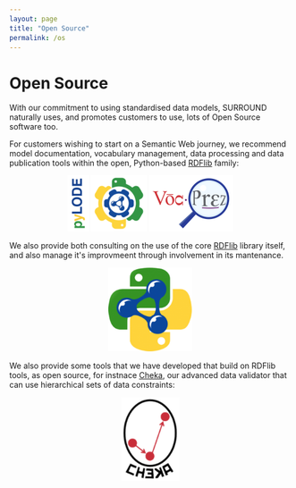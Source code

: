 ```yaml
---
layout: page
title: "Open Source"
permalink: /os
---
```

# Open Source

With our commitment to using standardised data models, SURROUND naturally uses, and promotes customers to use, lots of Open Source software too.

For customers wishing to start on a Semantic Web journey, we recommend model documentation, vocabulary management, data processing and data publication tools within the open, Python-based [RDFlib](https://github.com/RDFLib/rdflib) family:

<div style="text-align:center;">
    <a href="https://github.com/rdflib/pyLODE/" style="text-decoration:none;">
        <img src="images/logo-pyLODE.png" style="height:100px;" />
    </a>
    <a href="https://github.com/rdflib/pyLDAPI" style="text-decoration:none;">
        <img src="images/logo-pyLDAPI-250.png" style="height:100px;" />
    </a>
    <a href="https://github.com/rdflib/VocPrez" style="text-decoration:none;">
        <img src="images/logo-VocPrez-300.png" style="height:100px;" />
    </a>
</div>

We also provide both consulting on the use of the core [RDFlib]() library itself, and also manage it's improvmeent through involvement in its mantenance.

<div style="text-align:center;">
    <a href="https://github.com/rdflib/rdflib" style="text-decoration:none;">
        <img src="images/logo-RDFlib.png" style="height:150px;" />
    </a>
</div>

We also provide some tools that we have developed that build on RDFlib tools, as open source, for instnace [Cheka](), our advanced data validator that can use hierarchical sets of data constraints:

<div style="text-align:center;">
    <a href="https://github.com/surroundaustralia/cheka" style="text-decoration:none;">
        <img src="images/logo-cheka.png" style="height:150px;" />
    </a>
</div>